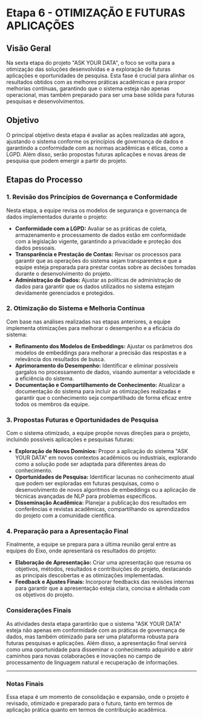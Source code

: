 # Etapa 6 - OTIMIZAÇÃO E FUTURAS APLICAÇÕES

## Visão Geral

Na sexta etapa do projeto "ASK YOUR DATA", o foco se volta para a otimização das soluções desenvolvidas e a exploração de futuras aplicações e oportunidades de pesquisa. Esta fase é crucial para alinhar os resultados obtidos com as melhores práticas acadêmicas e para propor melhorias contínuas, garantindo que o sistema esteja não apenas operacional, mas também preparado para ser uma base sólida para futuras pesquisas e desenvolvimentos.

## Objetivo

O principal objetivo desta etapa é avaliar as ações realizadas até agora, ajustando o sistema conforme os princípios de governança de dados e garantindo a conformidade com as normas acadêmicas e éticas, como a LGPD. Além disso, serão propostas futuras aplicações e novas áreas de pesquisa que podem emergir a partir do projeto.

## Etapas do Processo

### 1. **Revisão dos Princípios de Governança e Conformidade**

Nesta etapa, a equipe revisa os modelos de segurança e governança de dados implementados durante o projeto:

- **Conformidade com a LGPD:** Avaliar se as práticas de coleta, armazenamento e processamento de dados estão em conformidade com a legislação vigente, garantindo a privacidade e proteção dos dados pessoais.
- **Transparência e Prestação de Contas:** Revisar os processos para garantir que as operações do sistema sejam transparentes e que a equipe esteja preparada para prestar contas sobre as decisões tomadas durante o desenvolvimento do projeto.
- **Administração de Dados:** Ajustar as políticas de administração de dados para garantir que os dados utilizados no sistema estejam devidamente gerenciados e protegidos.

### 2. **Otimização do Sistema e Melhoria Contínua**

Com base nas análises realizadas nas etapas anteriores, a equipe implementa otimizações para melhorar o desempenho e a eficácia do sistema:

- **Refinamento dos Modelos de Embeddings:** Ajustar os parâmetros dos modelos de embeddings para melhorar a precisão das respostas e a relevância dos resultados de busca.
- **Aprimoramento do Desempenho:** Identificar e eliminar possíveis gargalos no processamento de dados, visando aumentar a velocidade e a eficiência do sistema.
- **Documentação e Compartilhamento de Conhecimento:** Atualizar a documentação do sistema para incluir as otimizações realizadas e garantir que o conhecimento seja compartilhado de forma eficaz entre todos os membros da equipe.

### 3. **Propostas Futuras e Oportunidades de Pesquisa**

Com o sistema otimizado, a equipe propõe novas direções para o projeto, incluindo possíveis aplicações e pesquisas futuras:

- **Exploração de Novos Domínios:** Propor a aplicação do sistema "ASK YOUR DATA" em novos contextos acadêmicos ou industriais, explorando como a solução pode ser adaptada para diferentes áreas do conhecimento.
- **Oportunidades de Pesquisa:** Identificar lacunas no conhecimento atual que podem ser exploradas em futuras pesquisas, como o desenvolvimento de novos algoritmos de embeddings ou a aplicação de técnicas avançadas de NLP para problemas específicos.
- **Disseminação Acadêmica:** Planejar a publicação dos resultados em conferências e revistas acadêmicas, compartilhando os aprendizados do projeto com a comunidade científica.

### 4. **Preparação para a Apresentação Final**

Finalmente, a equipe se prepara para a última reunião geral entre as equipes do Eixo, onde apresentará os resultados do projeto:

- **Elaboração de Apresentação:** Criar uma apresentação que resuma os objetivos, métodos, resultados e contribuições do projeto, destacando as principais descobertas e as otimizações implementadas.
- **Feedback e Ajustes Finais:** Incorporar feedbacks das revisões internas para garantir que a apresentação esteja clara, concisa e alinhada com os objetivos do projeto.

### Considerações Finais

As atividades desta etapa garantirão que o sistema "ASK YOUR DATA" esteja não apenas em conformidade com as práticas de governança de dados, mas também otimizado para ser uma plataforma robusta para futuras pesquisas e aplicações. Além disso, a apresentação final servirá como uma oportunidade para disseminar o conhecimento adquirido e abrir caminhos para novas colaborações e inovações no campo de processamento de linguagem natural e recuperação de informações.

---

### **Notas Finais**

Essa etapa é um momento de consolidação e expansão, onde o projeto é revisado, otimizado e preparado para o futuro, tanto em termos de aplicação prática quanto em termos de contribuição acadêmica.
